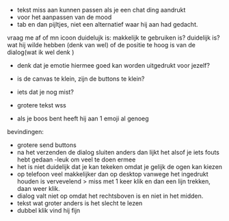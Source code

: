 - tekst miss aan kunnen passen als je een chat ding aandrukt
- voor het aanpassen van de mood
- tab en dan pijltjes, niet een alternatief waar hij aan had gedacht.

vraag me af of mn icoon duidelujk is: makkelijk te gebruiken is? duidelijk is? wat hij wilde hebben (denk van wel)
of de positie te hoog is van de dialog(wat ik wel denk )

- denk dat je emotie hiermee goed kan worden uitgedrukt voor jezelf?
- is de canvas te klein, zijn de buttons te klein?
- iets dat je nog mist?

- grotere tekst wss
- als je boos bent heeft hij aan 1 emoji al genoeg

bevindingen:

- grotere send buttons
- na het verzenden de dialog sluiten anders dan lijkt het alsof je iets fouts hebt gedaan
  -leuk om veel te doen ermee
- het is niet duidelijk dat je kan tekeken omdat je gelijk de ogen kan kiezen
- op telefoon veel makkelijker dan op desktop vanwege het ingedrukt houden is vervevelend > miss met 1 keer klik en dan een lijn trekken, daan weer klik.
- dialog valt niet op omdat het rechtsboven is en niet in het midden.
- tekst wat groter anders is het slecht te lezen
- dubbel klik vind hij fijn
